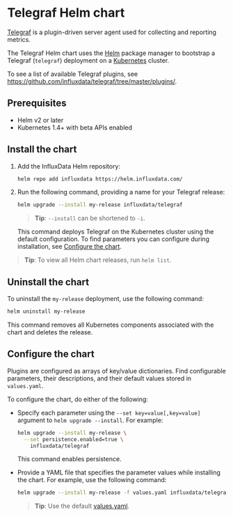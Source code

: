 # Telegraf Helm chart

[Telegraf](https://github.com/influxdata/telegraf) is a plugin-driven server agent used for collecting and reporting metrics.

The Telegraf Helm chart uses the [Helm](https://helm.sh) package manager to bootstrap a Telegraf (`telegraf`) deployment on a [Kubernetes](http://kubernetes.io) cluster.

To see a list of available Telegraf plugins, see https://github.com/influxdata/telegraf/tree/master/plugins/.

## Prerequisites

- Helm v2 or later
- Kubernetes 1.4+ with beta APIs enabled

## Install the chart

1. Add the InfluxData Helm repository:

   ```bash
   helm repo add influxdata https://helm.influxdata.com/
   ```

2. Run the following command, providing a name for your Telegraf release:

   ```bash
   helm upgrade --install my-release influxdata/telegraf
   ```

   > **Tip**: `--install` can be shortened to `-i`.

   This command deploys Telegraf on the Kubernetes cluster using the default configuration. To find parameters you can configure during installation, see [Configure the chart](#configure-the-chart).

  > **Tip**: To view all Helm chart releases, run `helm list`.

## Uninstall the chart

To uninstall the `my-release` deployment, use the following command:

```bash
helm uninstall my-release
```

This command removes all Kubernetes components associated with the chart and deletes the release.

## Configure the chart

Plugins are configured as arrays of key/value dictionaries. Find configurable parameters, their descriptions, and their default values stored in `values.yaml`.

To configure the chart, do either of the following:

- Specify each parameter using the `--set key=value[,key=value]` argument to `helm upgrade --install`. For example:

  ```bash
  helm upgrade --install my-release \
    --set persistence.enabled=true \
      influxdata/telegraf
  ```

  This command enables persistence.

- Provide a YAML file that specifies the parameter values while installing the chart. For example, use the following command:

  ```bash
  helm upgrade --install my-release -f values.yaml influxdata/telegraf
  ```

  > **Tip**: Use the default [values.yaml](values.yaml).

